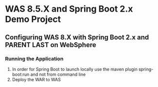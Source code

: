 # WAS 8.5.X and Spring Boot 2.x Demo Project

## Configuring WAS 8.X with Spring Boot 2.x and PARENT LAST on WebSphere

### Running the Application
1) In order for Spring Boot to launch locally use the maven plugin spring-boot:run and not from command line
2) Deploy the WAR to WAS
